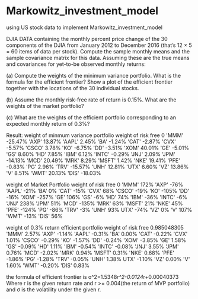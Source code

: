 # Markowitz_investment_model
using US stock data to implement Markowitz_investment_model 

DJIA DATA containing the monthly percent price change of the 30 components
of the DJIA from January 2012 to December 2016 (that’s 12 × 5 = 60 items of data per
stock). Compute the sample monthly means and the sample covariance matrix for this
data. Assuming these are the true means and covariances for yet-to-be observed monthly
returns:

(a) Compute the weights of the minimum variance portfolio. What is the formula for the
efficient frontier? Show a plot of the efficient frontier together with the locations of the 30
individual stocks.

(b) Assume the monthly risk-free rate of return is 0.15%. What are the weights of the
market portfolio?

(c) What are the weights of the efficient portfolio corresponding to an expected monthly
return of 0.3%?

Result:
weight of minmum variance portfolio
weight of risk free	0
'MMM'	-25.47%
'AXP'	13.87%
'AAPL'	2.45%
'BA'	-1.24%
'CAT'	-2.87%
'CVX'	-5.57%
'CSCO'	3.78%
'KO'	-6.75%
'DD'	-3.51%
'XOM'	40.01%
'GE'	-5.01%
'GS'	8.60%
'HD'	7.85%
'IBM'	6.12%
'INTC'	-0.29%
'JNJ'	2.09%
'JPM'	-14.13%
'MCD'	20.49%
'MRK'	8.29%
'MSFT'	1.42%
'NKE'	19.41%
'PFE'	-0.83%
'PG'	2.96%
'TRV'	-15.57%
'UNH'	12.81%
'UTX'	6.60%
'VZ'	13.86%
'V'	8.51%
'WMT'	20.13%
'DIS'	-18.03%

weight of Market Portfolio
weight of risk free	0
'MMM'	172%
'AXP'	-76%
'AAPL'	-21%
'BA'	0%
'CAT'	-15%
'CVX'	68%
'CSCO'	-19%
'KO'	-105%
'DD'	-16%
'XOM'	-257%
'GE'	106%
'GS'	-6%
'HD'	74%
'IBM'	-36%
'INTC'	-6%
'JNJ'	238%
'JPM'	51%
'MCD'	-135%
'MRK'	63%
'MSFT'	21%
'NKE'	45%
'PFE'	-124%
'PG'	-86%
'TRV'	-3%
'UNH'	93%
UTX'	-74%
'VZ'	0%
'V'	107%
'WMT'	-13%
'DIS'	56%


weight of 0.3% return efficient portfolio
weight of risk free	0.985048305
'MMM'	2.57%
'AXP'	-1.14%
'AAPL'	-0.31%
'BA'	0.00%
'CAT'	-0.22%
'CVX'	1.01%
'CSCO'	-0.29%
'KO'	-1.57%
'DD'	-0.24%
'XOM'	-3.85%
'GE'	1.58%
'GS'	-0.09%
'HD'	1.11%
'IBM'	-0.54%
'INTC'	-0.08%
'JNJ'	3.55%
'JPM'	0.76%
'MCD'	-2.02%
'MRK'	0.94%
'MSFT'	0.31%
'NKE'	0.68%
'PFE'	-1.86%
'PG'	-1.28%
'TRV'	-0.05%
'UNH'	1.38%
UTX'	-1.10%
'VZ'	0.00%
'V'	1.60%
'WMT'	-0.20%
'DIS'	0.83%

the formula of efficient frontier is 
σ^2=1.5348*r^2-0.0124*r+0.00040373
Where r is the given return rate and r >= 0.004(the return of MVP portfolio) and σ is the volatility under the given r.
